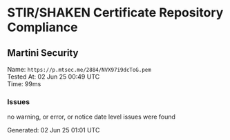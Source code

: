 # STIR/SHAKEN Certificate Repository Compliance

## Martini Security

Name: `https://p.mtsec.me/2884/NVX97i9dcToG.pem`\
Tested At: 02 Jun 25 00:49 UTC\
Time: 99ms

### Issues

no warning, or error, or notice date level issues were found

Generated: 02 Jun 25 01:01 UTC